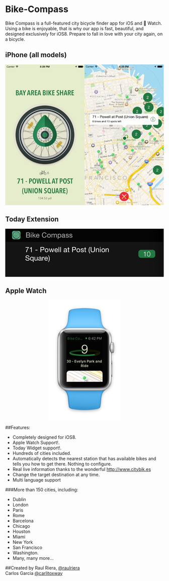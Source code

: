 # Bike-Compass

Bike Compass is a full-featured city bicycle finder app for iOS and  Watch. Using a bike is enjoyable, that is why our app is fast, beautiful, and designed exclusively for iOS8. Prepare to fall in love with your city again, on a bicycle.

## iPhone (all models)
<p align="center">
	<img src="Screenshots/Screenshot.jpg" />
</p>

## Today Extension
<p align="center">
<img src="Screenshots/TodayExtension.jpg" />
</p>

## Apple Watch
<p align="center">
<img src="Screenshots/WatchApp.jpg" />
</p>

##Features:

- Completely designed for iOS8.
- Apple Watch Support!.
- Today Widget support!.
- Hundreds of cities included.
- Automatically detects the nearest station that has available bikes and tells you how to get there. Nothing to configure.
- Real live information thanks to the wonderful http://www.citybik.es
- Change the target destination at any time.
- Multi language support

###More than 150 cities, including:

- Dublin
- London
- Paris
- Rome
- Barcelona
- Chicago
- Houston
- Miami
- New York
- San Francisco
- Washington.
- Many, many more...

##Created by
Raul Riera, [@raulriera](http://twitter.com/raulriera)  
Carlos Garcia [@carlitoxway](http://twitter.com/carlitoxway)
